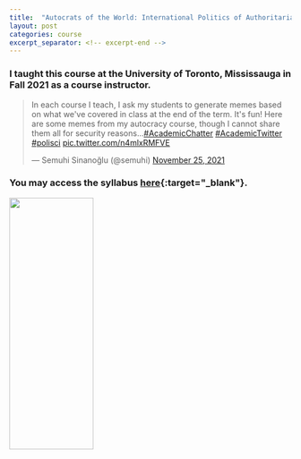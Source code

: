 ```yaml
---
title:  "Autocrats of the World: International Politics of Authoritarianism"
layout: post
categories: course
excerpt_separator: <!-- excerpt-end -->
---
```


### I taught this course at the University of Toronto, Mississauga in Fall 2021 as a course instructor. 

<blockquote class="twitter-tweet" data-theme="dark"><p lang="en" dir="ltr">In each course I teach, I ask my students to generate memes based on what we&#39;ve covered in class at the end of the term. It&#39;s fun! Here are some memes from my autocracy course, though I cannot share them all for security reasons...<a href="https://twitter.com/hashtag/AcademicChatter?src=hash&amp;ref_src=twsrc%5Etfw">#AcademicChatter</a> <a href="https://twitter.com/hashtag/AcademicTwitter?src=hash&amp;ref_src=twsrc%5Etfw">#AcademicTwitter</a> <a href="https://twitter.com/hashtag/polisci?src=hash&amp;ref_src=twsrc%5Etfw">#polisci</a> <a href="https://t.co/n4mlxRMFVE">pic.twitter.com/n4mlxRMFVE</a></p>&mdash; Semuhi Sinanoğlu (@semuhi) <a href="https://twitter.com/semuhi/status/1463935871296679945?ref_src=twsrc%5Etfw">November 25, 2021</a></blockquote> <script async src="https://platform.twitter.com/widgets.js" charset="utf-8"></script>


<!-- excerpt-end -->

### You may access the syllabus [here](https://drive.google.com/file/d/14pksOrsQJfXYZJATlcT0-aj4sD3gBtto/view?usp=sharing){:target="_blank"}. 

<img src="https://www.demdigest.org/wp-content/uploads/2021/11/autocrats-atlantic.jpg" height="450" width="150" />

